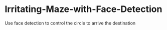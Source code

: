 # Irritating-Maze-with-Face-Detection
Use face detection to control the circle to arrive the destination

